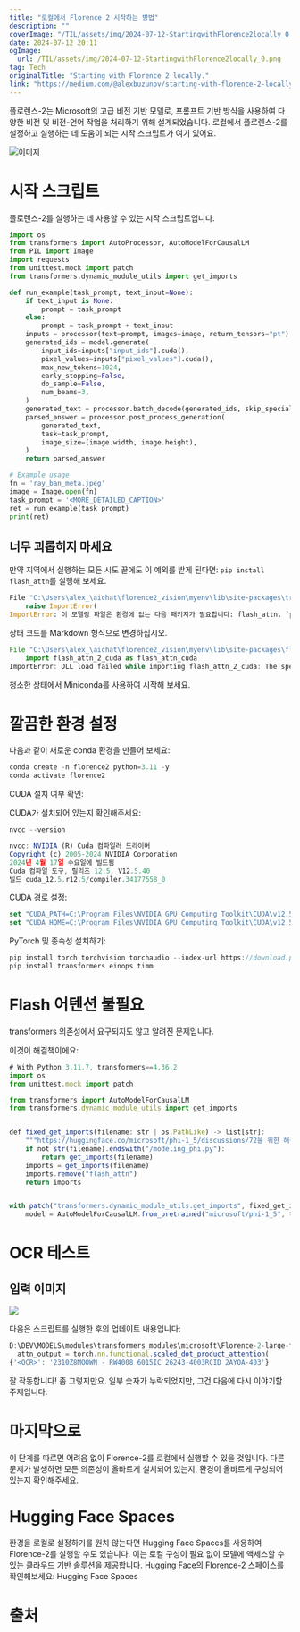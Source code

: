 ```yaml
---
title: "로컬에서 Florence 2 시작하는 방법"
description: ""
coverImage: "/TIL/assets/img/2024-07-12-StartingwithFlorence2locally_0.png"
date: 2024-07-12 20:11
ogImage: 
  url: /TIL/assets/img/2024-07-12-StartingwithFlorence2locally_0.png
tag: Tech
originalTitle: "Starting with Florence 2 locally."
link: "https://medium.com/@alexbuzunov/starting-with-florence-2-locally-722f035caba1"
---
```



플로렌스-2는 Microsoft의 고급 비전 기반 모델로, 프롬프트 기반 방식을 사용하여 다양한 비전 및 비전-언어 작업을 처리하기 위해 설계되었습니다. 로컬에서 플로렌스-2를 설정하고 실행하는 데 도움이 되는 시작 스크립트가 여기 있어요.

![이미지](/TIL/assets/img/2024-07-12-StartingwithFlorence2locally_0.png)

# 시작 스크립트

플로렌스-2를 실행하는 데 사용할 수 있는 시작 스크립트입니다.

<div class="content-ad"></div>

```python
import os
from transformers import AutoProcessor, AutoModelForCausalLM  
from PIL import Image
import requests
from unittest.mock import patch
from transformers.dynamic_module_utils import get_imports

def run_example(task_prompt, text_input=None):
    if text_input is None:
        prompt = task_prompt
    else:
        prompt = task_prompt + text_input
    inputs = processor(text=prompt, images=image, return_tensors="pt")
    generated_ids = model.generate(
        input_ids=inputs["input_ids"].cuda(),
        pixel_values=inputs["pixel_values"].cuda(),
        max_new_tokens=1024,
        early_stopping=False,
        do_sample=False,
        num_beams=3,
    )
    generated_text = processor.batch_decode(generated_ids, skip_special_tokens=False)[0]
    parsed_answer = processor.post_process_generation(
        generated_text, 
        task=task_prompt, 
        image_size=(image.width, image.height),
    )
    return parsed_answer

# Example usage
fn = 'ray_ban_meta.jpeg'
image = Image.open(fn)
task_prompt = '<MORE_DETAILED_CAPTION>'
ret = run_example(task_prompt)
print(ret)
```

## 너무 괴롭히지 마세요

만약 지역에서 실행하는 모든 시도 끝에도 이 예외를 받게 된다면: `pip install flash_attn`를 실행해 보세요.

```python
File "C:\Users\alex_\aichat\florence2_vision\myenv\lib\site-packages\transformers\dynamic_module_utils.py", line 182, in check_imports
    raise ImportError(
ImportError: 이 모델링 파일은 환경에 없는 다음 패키지가 필요합니다: flash_attn. `pip install flash_attn`을 실행해 보세요.
```

<div class="content-ad"></div>

상태 코드를 Markdown 형식으로 변경하십시오.

```js
File "C:\Users\alex_\aichat\florence2_vision\myenv\lib\site-packages\flash_attn\flash_attn_interface.py", line 10, in <module>
    import flash_attn_2_cuda as flash_attn_cuda
ImportError: DLL load failed while importing flash_attn_2_cuda: The specified procedure could not be found.
```

청소한 상태에서 Miniconda를 사용하여 시작해 보세요.

# 깔끔한 환경 설정

<div class="content-ad"></div>

다음과 같이 새로운 conda 환경을 만들어 보세요:

```js
conda create -n florence2 python=3.11 -y
conda activate florence2
```

CUDA 설치 여부 확인:

CUDA가 설치되어 있는지 확인해주세요:

<div class="content-ad"></div>

```js
nvcc --version

nvcc: NVIDIA (R) Cuda 컴파일러 드라이버
Copyright (c) 2005-2024 NVIDIA Corporation
2024년 4월 17일 수요일에 빌드됨
Cuda 컴파일 도구, 릴리즈 12.5, V12.5.40
빌드 cuda_12.5.r12.5/compiler.34177558_0
```

CUDA 경로 설정:

```js
set "CUDA_PATH=C:\Program Files\NVIDIA GPU Computing Toolkit\CUDA\v12.5"
set "CUDA_HOME=C:\Program Files\NVIDIA GPU Computing Toolkit\CUDA\v12.5"
```

PyTorch 및 종속성 설치하기:

<div class="content-ad"></div>

```js
pip install torch torchvision torchaudio --index-url https://download.pytorch.org/whl/cu121
pip install transformers einops timm
```

# Flash 어텐션 불필요

transformers 의존성에서 요구되지도 않고 알려진 문제입니다.

이것이 해결책이에요:

<div class="content-ad"></div>

```js
# With Python 3.11.7, transformers==4.36.2
import os
from unittest.mock import patch

from transformers import AutoModelForCausalLM
from transformers.dynamic_module_utils import get_imports


def fixed_get_imports(filename: str | os.PathLike) -> list[str]:
    """https://huggingface.co/microsoft/phi-1_5/discussions/72을 위한 해결책."""
    if not str(filename).endswith("/modeling_phi.py"):
        return get_imports(filename)
    imports = get_imports(filename)
    imports.remove("flash_attn")
    return imports


with patch("transformers.dynamic_module_utils.get_imports", fixed_get_imports):
    model = AutoModelForCausalLM.from_pretrained("microsoft/phi-1_5", trust_remote_code=True)
```

# OCR 테스트

## 입력 이미지

<img src="/TIL/assets/img/2024-07-12-StartingwithFlorence2locally_1.png" />


<div class="content-ad"></div>

다음은 스크립트를 실행한 후의 업데이트 내용입니다:

```js
D:\DEV\MODELS\modules\transformers_modules\microsoft\Florence-2-large-ft\3112cd2e25c969cfdcb600a01489c56737d943d3\modeling_florence2.py:1209: UserWarning: 1Torch was not compiled with flash attention. (Triggered internally at ..\aten\src\ATen\native\transformers\cuda\sdp_utils.cpp:455.)
  attn_output = torch.nn.functional.scaled_dot_product_attention(
{'<OCR>': '2310Z8MOOWN - RW4008 6015IC 26243-4003RCID 2AYOA-403'}
```

잘 작동합니다! 좀 그렇지만요. 일부 숫자가 누락되었지만, 그건 다음에 다시 이야기할 주제입니다.

# 마지막으로

<div class="content-ad"></div>

이 단계를 따르면 어려움 없이 Florence-2를 로컬에서 실행할 수 있을 것입니다. 다른 문제가 발생하면 모든 의존성이 올바르게 설치되어 있는지, 환경이 올바르게 구성되어 있는지 확인해주세요.

# Hugging Face Spaces

환경을 로컬로 설정하기를 원치 않는다면 Hugging Face Spaces를 사용하여 Florence-2를 실행할 수도 있습니다. 이는 로컬 구성이 필요 없이 모델에 액세스할 수 있는 클라우드 기반 솔루션을 제공합니다. Hugging Face의 Florence-2 스페이스를 확인해보세요: Hugging Face Spaces

# 출처